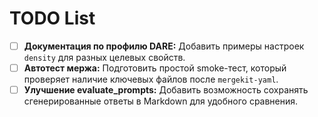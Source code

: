 # TODO List

- [ ] **Документация по профилю DARE:** Добавить примеры настроек `density` для разных целевых свойств.
- [ ] **Автотест мержа:** Подготовить простой smoke-тест, который проверяет наличие ключевых файлов после `mergekit-yaml`.
- [ ] **Улучшение evaluate_prompts:** Добавить возможность сохранять сгенерированные ответы в Markdown для удобного сравнения.
